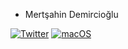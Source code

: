 - Mertşahin Demircioğlu 
<!---
Mertsahin-Demircioglu/Mertsahin-Demircioglu is a ✨ special ✨ 
--->
[![Twitter](https://badgen.net/badge/icon/twitter?icon=twitter&label)](https://twitter.com/mertsahind)
[![macOS](https://svgshare.com/i/ZjP.svg)](https://www.linkedin.com/in/mertşahin-demircioğlu/)


